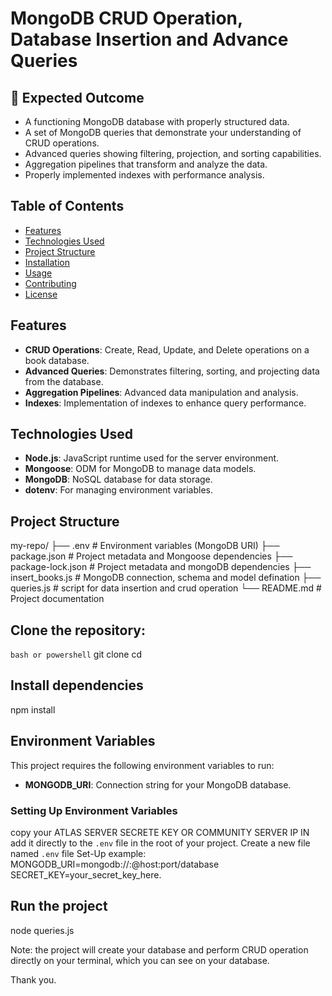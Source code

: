 #  MongoDB CRUD Operation, Database Insertion and Advance Queries


## 🧪 Expected Outcome

- A functioning MongoDB database with properly structured data.
- A set of MongoDB queries that demonstrate your understanding of CRUD operations.
- Advanced queries showing filtering, projection, and sorting capabilities.
- Aggregation pipelines that transform and analyze the data.
- Properly implemented indexes with performance analysis.

## Table of Contents

- [Features](#features)
- [Technologies Used](#technologies-used)
- [Project Structure](#project-structure)
- [Installation](#installation)
- [Usage](#usage)
- [Contributing](#contributing)
- [License](#license)

## Features

- **CRUD Operations**: Create, Read, Update, and Delete operations on a book database.
- **Advanced Queries**: Demonstrates filtering, sorting, and projecting data from the database.
- **Aggregation Pipelines**: Advanced data manipulation and analysis.
- **Indexes**: Implementation of indexes to enhance query performance.

## Technologies Used

- **Node.js**: JavaScript runtime used for the server environment.
- **Mongoose**: ODM for MongoDB to manage data models.
- **MongoDB**: NoSQL database for data storage.
- **dotenv**: For managing environment variables.

## Project Structure

my-repo/
├── .env # Environment variables (MongoDB URI)
├── package.json # Project metadata and Mongoose dependencies
├── package-lock.json # Project metadata and mongoDB dependencies
├── insert_books.js # MongoDB connection, schema and model defination
├── queries.js # script for data insertion and crud operation
└── README.md # Project documentation

## **Clone the repository**:
   ```bash or powershell```
   git clone 
   cd <repository-name>

## Install dependencies
   npm install
   
## Environment Variables

This project requires the following environment variables to run:

- **MONGODB_URI**: Connection string for your MongoDB database.

### Setting Up Environment Variables
copy your ATLAS SERVER SECRETE KEY OR COMMUNITY SERVER IP IN
add it directly to the `.env` file in the root of your project. Create a new file named
`.env` file
 Set-Up example:
 MONGODB_URI=mongodb://<username>:<password>@host:port/database
 SECRET_KEY=your_secret_key_here.

 ## Run the project
 node queries.js 

 Note: the project will create your database and perform CRUD operation directly on your terminal, which you can see on  your database. 


 Thank you. 




   
   